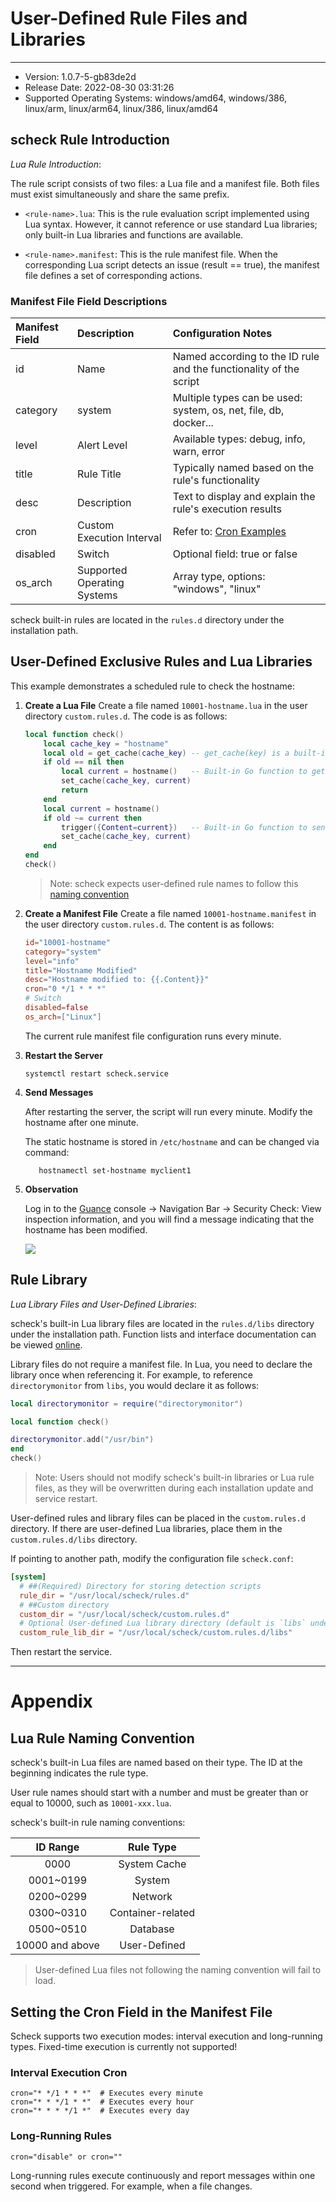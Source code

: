 # User-Defined Rule Files and Libraries
---

- Version: 1.0.7-5-gb83de2d
- Release Date: 2022-08-30 03:31:26
- Supported Operating Systems: windows/amd64, windows/386, linux/arm, linux/arm64, linux/386, linux/amd64

## scheck Rule Introduction
*Lua Rule Introduction*:

The rule script consists of two files: a Lua file and a manifest file. Both files must exist simultaneously and share the same prefix.

- `<rule-name>.lua`: This is the rule evaluation script implemented using Lua syntax. However, it cannot reference or use standard Lua libraries; only built-in Lua libraries and functions are available.

- `<rule-name>.manifest`: This is the rule manifest file. When the corresponding Lua script detects an issue (result == true), the manifest file defines a set of corresponding actions.

### Manifest File Field Descriptions

| Manifest Field | Description | Configuration Notes |
| :--- | :---- | :---- |
| id | Name | Named according to the ID rule and the functionality of the script |
| category | system | Multiple types can be used: system, os, net, file, db, docker... |
| level | Alert Level | Available types: debug, info, warn, error |
| title | Rule Title | Typically named based on the rule's functionality |
| desc | Description | Text to display and explain the rule's execution results |
| cron | Custom Execution Interval | Refer to: [Cron Examples](#cron-examples) |
| disabled | Switch | Optional field: true or false |
| os_arch | Supported Operating Systems | Array type, options: "windows", "linux" |

scheck built-in rules are located in the `rules.d` directory under the installation path.

## User-Defined Exclusive Rules and Lua Libraries
This example demonstrates a scheduled rule to check the hostname:

1. **Create a Lua File**
   Create a file named `10001-hostname.lua` in the user directory `custom.rules.d`. The code is as follows:
   ``` lua
   local function check()
       local cache_key = "hostname"
       local old = get_cache(cache_key) -- get_cache(key) is a built-in Go function for Lua script caching, used with set_cache(cache_key, current)
       if old == nil then
           local current = hostname()   -- Built-in Go function to get the hostname
           set_cache(cache_key, current)
           return
       end
       local current = hostname()
       if old ~= current then
           trigger({Content=current})   -- Built-in Go function to send messages to DataKit or local logs
           set_cache(cache_key, current)
       end
   end
   check()
   ```

   > Note: scheck expects user-defined rule names to follow this [naming convention](#lua-rule-naming-convention)

2. **Create a Manifest File**
   Create a file named `10001-hostname.manifest` in the user directory `custom.rules.d`. The content is as follows:

   ``` toml
   id="10001-hostname"
   category="system"
   level="info"
   title="Hostname Modified"
   desc="Hostname modified to: {{.Content}}"
   cron="0 */1 * * *"
   # Switch
   disabled=false
   os_arch=["Linux"]
   ```

   The current rule manifest file configuration runs every minute.

3. **Restart the Server**

   ```shell
   systemctl restart scheck.service
   ```

4. **Send Messages**

   After restarting the server, the script will run every minute. Modify the hostname after one minute.

   The static hostname is stored in `/etc/hostname` and can be changed via command:

   ``` shell
      hostnamectl set-hostname myclient1
   ```

5. **Observation**

   Log in to the [Guance](https://www.guance.com) console -> Navigation Bar -> Security Check: View inspection information, and you will find a message indicating that the hostname has been modified.

   ![](img/image-hostname.png)

## Rule Library
*Lua Library Files and User-Defined Libraries*:

scheck's built-in Lua library files are located in the `rules.d/libs` directory under the installation path. Function lists and interface documentation can be viewed [online](../scheck/funcs.md).

Library files do not require a manifest file. In Lua, you need to declare the library once when referencing it. For example, to reference `directorymonitor` from `libs`, you would declare it as follows:

```lua
local directorymonitor = require("directorymonitor")

local function check()

directorymonitor.add("/usr/bin")
end
check()
```

> Note: Users should not modify scheck's built-in libraries or Lua rule files, as they will be overwritten during each installation update and service restart.

User-defined rules and library files can be placed in the `custom.rules.d` directory. If there are user-defined Lua libraries, place them in the `custom.rules.d/libs` directory.

If pointing to another path, modify the configuration file `scheck.conf`:

``` toml
[system]
  # ##(Required) Directory for storing detection scripts
  rule_dir = "/usr/local/scheck/rules.d"
  # ##Custom directory
  custom_dir = "/usr/local/scheck/custom.rules.d"
  # Optional User-defined Lua library directory (default is `libs` under the user directory)
  custom_rule_lib_dir = "/usr/local/scheck/custom.rules.d/libs"
```
Then restart the service.

-------------------
# Appendix

## Lua Rule Naming Convention

scheck's built-in Lua files are named based on their type. The ID at the beginning indicates the rule type.

User rule names should start with a number and must be greater than or equal to 10000, such as `10001-xxx.lua`.

scheck's built-in rule naming conventions:

| ID Range | Rule Type |
| :---: | :----: |
| 0000 | System Cache |
| 0001~0199 | System |
| 0200~0299 | Network |
| 0300~0310 | Container-related |
| 0500~0510 | Database |
| 10000 and above | User-Defined |

> User-defined Lua files not following the naming convention will fail to load.

## Setting the Cron Field in the Manifest File
Scheck supports two execution modes: interval execution and long-running types. Fixed-time execution is currently not supported!

### Interval Execution Cron
```shell
cron="* */1 * * *"  # Executes every minute
cron="* * */1 * *"  # Executes every hour
cron="* * * */1 *"  # Executes every day
```

### Long-Running Rules

```shell
cron="disable" or cron=""  
```

Long-running rules execute continuously and report messages within one second when triggered. For example, when a file changes.